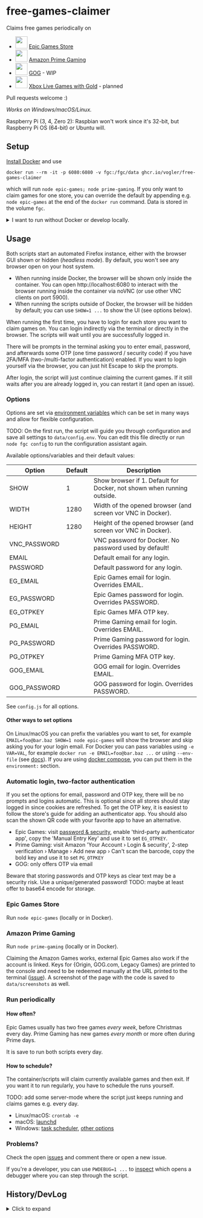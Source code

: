 # free-games-claimer
Claims free games periodically on
- <img src="https://upload.wikimedia.org/wikipedia/commons/3/31/Epic_Games_logo.svg" width="32"/> [Epic Games Store](https://www.epicgames.com/store/free-games)
- <img src="https://seeklogo.com/images/P/prime-gaming-logo-61A701B3F5-seeklogo.com.png" width="32"/> [Amazon Prime Gaming](https://gaming.amazon.com)
- <img src="https://static.wikia.nocookie.net/this-war-of-mine/images/1/1a/Logo_GoG.png/revision/latest?cb=20160711062658" width="32"/> [GOG](https://www.gog.com) - WIP
- <img src="https://www.freepnglogos.com/uploads/xbox-logo-picture-png-14.png" width="32"/> [Xbox Live Games with Gold](https://www.xbox.com/en-US/live/gold#gameswithgold) - planned

Pull requests welcome :)

_Works on Windows/macOS/Linux._

Raspberry Pi (3, 4, Zero 2): Raspbian won't work since it's 32-bit, but Raspberry Pi OS (64-bit) or Ubuntu will.

## Setup
[Install Docker](https://docs.docker.com/get-docker/) and use
```
docker run --rm -it -p 6080:6080 -v fgc:/fgc/data ghcr.io/vogler/free-games-claimer
```
which will run `node epic-games; node prime-gaming`. If you only want to claim games for one store, you can override the default by appending e.g. `node epic-games` at the end of the `docker run` command.
Data is stored in the volume `fgc`.

<details>
  <summary>I want to run without Docker or develop locally.</summary>

1. [Install Node.js](https://nodejs.org/en/download)
2. Clone/download this repository and `cd` into it in a terminal
3. Run `npm install && npx playwright install firefox`

This downloads Firefox to a cache in home ([doc](https://playwright.dev/docs/browsers#managing-browser-binaries)).
If you are missing some dependencies for the browser on your system, you can use `sudo npx playwright install firefox --with-deps`.

If you don't want to use Docker for quasi-headless mode, you could run inside a virtual machine, on a server, or you wake your PC at night to avoid being interrupted.
</details>

## Usage
Both scripts start an automated Firefox instance, either with the browser GUI shown or hidden (*headless mode*). By default, you won't see any browser open on your host system.

- When running inside Docker, the browser will be shown only inside the container. You can open http://localhost:6080 to interact with the browser running inside the container via noVNC (or use other VNC clients on port 5900).
- When running the scripts outside of Docker, the browser will be hidden by default; you can use `SHOW=1 ...` to show the UI (see options below).

When running the first time, you have to login for each store you want to claim games on.
You can login indirectly via the terminal or directly in the browser. The scripts will wait until you are successfully logged in.

There will be prompts in the terminal asking you to enter email, password, and afterwards some OTP (one time password / security code) if you have 2FA/MFA (two-/multi-factor authentication) enabled. If you want to login yourself via the browser, you can just hit Escape to skip the prompts.

After login, the script will just continue claiming the current games. If it still waits after you are already logged in, you can restart it (and open an issue).

### Options
Options are set via [environment variables](https://kinsta.com/knowledgebase/what-is-an-environment-variable/) which can be set in many ways and allow for flexible configuration.

TODO: On the first run, the script will guide you through configuration and save all settings to `data/config.env`. You can edit this file directly or run `node fgc config` to run the configuration assistant again.

Available options/variables and their default values:

| Option        	| Default 	| Description                                                            	|
|---------------	|---------	|------------------------------------------------------------------------	|
| SHOW          	| 1       	| Show browser if 1. Default for Docker, not shown when running outside. 	|
| WIDTH         	| 1280    	| Width of the opened browser (and screen vor VNC in Docker).            	|
| HEIGHT        	| 1280    	| Height of the opened browser (and screen vor VNC in Docker).           	|
| VNC_PASSWORD  	|         	| VNC password for Docker. No password used by default!                  	|
| EMAIL         	|         	| Default email for any login.                                           	|
| PASSWORD      	|         	| Default password for any login.                                        	|
| EG_EMAIL      	|         	| Epic Games email for login. Overrides EMAIL.                           	|
| EG_PASSWORD   	|         	| Epic Games password for login. Overrides PASSWORD.                     	|
| EG_OTPKEY   	  |         	| Epic Games MFA OTP key.                     	|
| PG_EMAIL      	|         	| Prime Gaming email for login. Overrides EMAIL.                         	|
| PG_PASSWORD   	|         	| Prime Gaming password for login. Overrides PASSWORD.                   	|
| PG_OTPKEY   	  |         	| Prime Gaming MFA OTP key.                     	|
| GOG_EMAIL      	|         	| GOG email for login. Overrides EMAIL.                         	|
| GOG_PASSWORD   	|         	| GOG password for login. Overrides PASSWORD.                   	|

See `config.js` for all options.

#### Other ways to set options
On Linux/macOS you can prefix the variables you want to set, for example `EMAIL=foo@bar.baz SHOW=1 node epic-games` will show the browser and skip asking you for your login email.
For Docker you can pass variables using `-e VAR=VAL`, for example `docker run -e EMAIL=foo@bar.baz ...` or using `--env-file` (see [docs](https://docs.docker.com/engine/reference/commandline/run/#set-environment-variables--e---env---env-file)). If you are using [docker compose](https://docs.docker.com/compose/environment-variables/), you can put them in the `environment:` section.

### Automatic login, two-factor authentication
If you set the options for email, password and OTP key, there will be no prompts and logins automatic. This is optional since all stores should stay logged in since cookies are refreshed.
To get the OTP key, it is easiest to follow the store's guide for adding an authenticator app. You should also scan the shown QR code with your favorite app to have an alternative.

- Epic Games: visit [password & security](https://www.epicgames.com/account/password), enable 'third-party authenticator app', copy the 'Manual Entry Key' and use it to set `EG_OTPKEY`.
- Prime Gaming: visit Amazon 'Your Account › Login & security', 2-step verification › Manage › Add new app › Can't scan the barcode, copy the bold key and use it to set `PG_OTPKEY`
- GOG: only offers OTP via email

Beware that storing passwords and OTP keys as clear text may be a security risk. Use a unique/generated password! TODO: maybe at least offer to base64 encode for storage.

### Epic Games Store
Run `node epic-games` (locally or in Docker).

### Amazon Prime Gaming
Run `node prime-gaming` (locally or in Docker).

Claiming the Amazon Games works, external Epic Games also work if the account is linked.
Keys for {Origin, GOG.com, Legacy Games} are printed to the console and need to be redeemed manually at the URL printed to the terminal ([issue](https://github.com/vogler/free-games-claimer/issues/5)).
A screenshot of the page with the code is saved to `data/screenshots` as well.

### Run periodically
#### How often?
Epic Games usually has two free games *every week*, before Christmas every day.
Prime Gaming has new games *every month* or more often during Prime days.

It is save to run both scripts every day.

#### How to schedule?
The container/scripts will claim currently available games and then exit.
If you want it to run regularly, you have to schedule the runs yourself.

TODO: add some server-mode where the script just keeps running and claims games e.g. every day.

- Linux/macOS: `crontab -e`
- macOS: [launchd](https://stackoverflow.com/questions/132955/how-do-i-set-a-task-to-run-every-so-often)
- Windows: [task scheduler](https://active-directory-wp.com/docs/Usage/How_to_add_a_cron_job_on_Windows/Scheduled_tasks_and_cron_jobs_on_Windows/index.html), [other options](https://stackoverflow.com/questions/132971/what-is-the-windows-version-of-cron)

### Problems?

Check the open [issues](https://github.com/vogler/free-games-claimer/issues) and comment there or open a new issue.

If you're a developer, you can use `PWDEBUG=1 ...` to [inspect](https://playwright.dev/docs/inspector) which opens a debugger where you can step through the script.


## History/DevLog
<details>
  <summary>Click to expand</summary>

Tried [epicgames-freebies-claimer](https://github.com/Revadike/epicgames-freebies-claimer), but does not work anymore since epicgames introduced hcaptcha (see [issue](https://github.com/Revadike/epicgames-freebies-claimer/issues/172)).

Played around with puppeteer before, now trying newer https://playwright.dev which is pretty similar.
Playwright Inspector and `codegen` to generate scripts are nice, but failed to generate the right code for clicking a button in an iframe.

Added [main.spec.ts](https://github.com/vogler/epicgames-claimer/commit/e5ce7916ab6329cfc7134677c4d89c2b3fa3ba97#diff-d18d03e9c407a20e05fbf03cbd6f9299857740544fb6b50d6a70b9c6fbc35831) which was the test script generated by `npx playwright codegen` with manual fix for clicking buttons in the created iframe. Can be executed by `npx playwright test`. The test runner has options `--debug` and `--timeout` and can execute typescript which is nice. However, this only worked up to the button 'I Agree', and then showed an hcaptcha.

Added [main.captcha.js](https://github.com/vogler/epicgames-claimer/commit/e5ce7916ab6329cfc7134677c4d89c2b3fa3ba97#diff-d18d03e9c407a20e05fbf03cbd6f9299857740544fb6b50d6a70b9c6fbc35831) which uses beta of `playwright-extra@next` and `@extra/recaptcha@next` (from [comment on puppeteer-extra](https://github.com/berstend/puppeteer-extra/pull/303#issuecomment-775277480)).
However, `playwright-extra` seems to be old and missing `:has-text` selector (fixed [here](https://github.com/vogler/epicgames-claimer/commit/ba97a0e840b65f4476cca18e28d8461b0c703420)) and `page.frameLocator`, so the script did not run without adjustments.
Also, solving via [2captcha](https://2captcha.com?from=13225256) is a paid service which takes time and may be unreliable.
<!-- Alternative: https://anti-captcha.com -->

Added [main.stealth.js](https://github.com/vogler/epicgames-claimer/commit/64d0ba8ce71baec3947d1b64acd567befcb39340#diff-f70d3bd29df4a343f11062a97063953173491ce30fe34f69a0fc52517adbf342) which uses the stealth plugin without `playwright-extra` wrapper but up-to-date `playwright` (from [comment](https://github.com/berstend/puppeteer-extra/issues/454#issuecomment-917437212)).
The listed evasions are enough to not show an hcaptcha. Script claimed game successfully in non-headless mode.

Removed `main.captcha.js`.
Using Playwright Test (`main.spec.ts`) instead of Library (`main.stealth.js`) has the advantage of free CLI like `--debug` and `--timeout`.
<!-- TODO: check if stealth plugin can be setup with `contextOptions` ([doc](https://playwright.dev/docs/test-configuration#more-browser-and-context-options)). -->

Button selectors should preferably use text in order to be more stable against changes in the DOM.

Renamed repository from epicgames-claimer to free-games-claimer since a script for Amazon Prime Gaming was also added. Removed all old scripts in favor of just `epic-games.js` and `prime-gaming.js`.

epic games: `headless` mode gets hcaptcha challenge. More details/references in [issue](https://github.com/vogler/free-games-claimer/issues/2).

</details>
